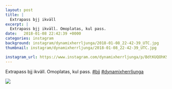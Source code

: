 ```yaml
---
layout: post
title: |
  Extrapass bjj ikväll
excerpt: |
  Extrapass bjj ikväll. Omoplatas, kul pass.  
date:   2018-01-08 22:42:39 +0000
categories: instagram
background: instagram/dynamixherrljunga/2018-01-08_22-42-39_UTC.jpg
thumbnail: instagram/dynamixherrljunga/2018-01-08_22-42-39_UTC.jpg

instagram_url: https://www.instagram.com/dynamixherrljunga/p/BdtKUQOhKSY
---
```

Extrapass bjj ikväll. Omoplatas, kul pass. [#bjj](https://www.instagram.com/explore/tags/bjj/) [#dynamixherrljunga](https://www.instagram.com/explore/tags/dynamixherrljunga/)



<img src='{{ site.baseurl }}/instagram/dynamixherrljunga/2018-01-08_22-42-39_UTC.jpg' class='img-fluid' />
